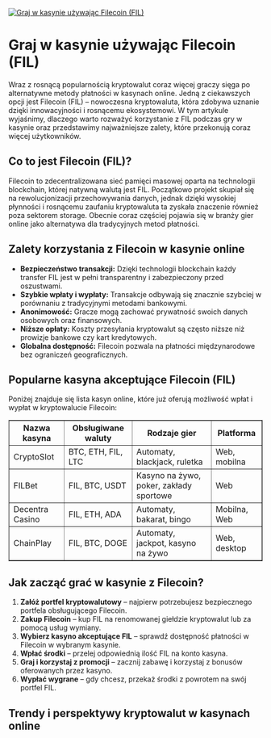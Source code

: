 [![Graj w kasynie używając Filecoin (FIL)](https://123-caf.pages.dev/gitsignup.png)](https://vrmoo.ru/Bt82HjjY)

<h1>Graj w kasynie używając Filecoin (FIL)</h1> <p>Wraz z rosnącą popularnością kryptowalut coraz więcej graczy sięga po alternatywne metody płatności w kasynach online. Jedną z ciekawszych opcji jest Filecoin (FIL) – nowoczesna kryptowaluta, która zdobywa uznanie dzięki innowacyjności i rosnącemu ekosystemowi. W tym artykule wyjaśnimy, dlaczego warto rozważyć korzystanie z FIL podczas gry w kasynie oraz przedstawimy najważniejsze zalety, które przekonują coraz więcej użytkowników.</p>  <h2>Co to jest Filecoin (FIL)?</h2> <p>Filecoin to zdecentralizowana sieć pamięci masowej oparta na technologii blockchain, której natywną walutą jest FIL. Początkowo projekt skupiał się na rewolucjonizacji przechowywania danych, jednak dzięki wysokiej płynności i rosnącemu zaufaniu kryptowaluta ta zyskała znaczenie również poza sektorem storage. Obecnie coraz częściej pojawia się w branży gier online jako alternatywa dla tradycyjnych metod płatności.</p>  <h2>Zalety korzystania z Filecoin w kasynie online</h2> <ul>   <li><strong>Bezpieczeństwo transakcji:</strong> Dzięki technologii blockchain każdy transfer FIL jest w pełni transparentny i zabezpieczony przed oszustwami.</li>   <li><strong>Szybkie wpłaty i wypłaty:</strong> Transakcje odbywają się znacznie szybciej w porównaniu z tradycyjnymi metodami bankowymi.</li>   <li><strong>Anonimowość:</strong> Gracze mogą zachować prywatność swoich danych osobowych oraz finansowych.</li>   <li><strong>Niższe opłaty:</strong> Koszty przesyłania kryptowalut są często niższe niż prowizje bankowe czy kart kredytowych.</li>   <li><strong>Globalna dostępność:</strong> Filecoin pozwala na płatności międzynarodowe bez ograniczeń geograficznych.</li> </ul>  <h2>Popularne kasyna akceptujące Filecoin (FIL)</h2> <p>Poniżej znajduje się lista kasyn online, które już oferują możliwość wpłat i wypłat w kryptowalucie Filecoin:</p>  <table border="1" cellpadding="8" cellspacing="0" style="border-collapse: collapse; width: 100%;">   <thead>     <tr>       <th>Nazwa kasyna</th>       <th>Obsługiwane waluty</th>       <th>Rodzaje gier</th>       <th>Platforma</th>     </tr>   </thead>   <tbody>     <tr>       <td>CryptoSlot</td>       <td>BTC, ETH, FIL, LTC</td>       <td>Automaty, blackjack, ruletka</td>       <td>Web, mobilna</td>     </tr>     <tr>       <td>FILBet</td>       <td>FIL, BTC, USDT</td>       <td>Kasyno na żywo, poker, zakłady sportowe</td>       <td>Web</td>     </tr>     <tr>       <td>Decentra Casino</td>       <td>FIL, ETH, ADA</td>       <td>Automaty, bakarat, bingo</td>       <td>Mobilna, Web</td>     </tr>     <tr>       <td>ChainPlay</td>       <td>FIL, BTC, DOGE</td>       <td>Automaty, jackpot, kasyno na żywo</td>       <td>Web, desktop</td>     </tr>   </tbody> </table>  <h2>Jak zacząć grać w kasynie z Filecoin?</h2> <ol>   <li><strong>Załóż portfel kryptowalutowy</strong> – najpierw potrzebujesz bezpiecznego portfela obsługującego Filecoin.</li>   <li><strong>Zakup Filecoin</strong> – kup FIL na renomowanej giełdzie kryptowalut lub za pomocą usług wymiany.</li>   <li><strong>Wybierz kasyno akceptujące FIL</strong> – sprawdź dostępność płatności w Filecoin w wybranym kasynie.</li>   <li><strong>Wpłać środki</strong> – przelej odpowiednią ilość FIL na konto kasyna.</li>   <li><strong>Graj i korzystaj z promocji</strong> – zacznij zabawę i korzystaj z bonusów oferowanych przez kasyno.</li>   <li><strong>Wypłać wygrane</strong> – gdy chcesz, przekaż środki z powrotem na swój portfel FIL.</li> </ol>  <h2>Trendy i perspektywy kryptowalut w kasynach online</h2> <pKryptowaluty takich jak Filecoin stają się coraz bardziej powszechne w branży hazardu online, ponieważ oferują wygodę, bezpieczeństwo i szybkość, której wymagają nowocześni gracze. Przewiduje się, że w najbliższych latach adaptacja FIL i innych tokenów blockchain w kasynach będzie dynamicznie rosnąć, przynosząc nowe możliwości zarówno dla operatorów, jak i klientów.</p>